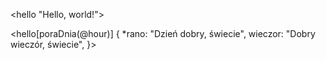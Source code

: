 


<hello "Hello, world!">


<hello[poraDnia(@hour)] {
 *rano: "Dzień dobry, świecie",
  wieczor: "Dobry wieczór, świecie",
}>
